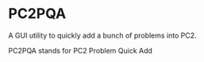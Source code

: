 # PC2PQA
A GUI utility to quickly add a bunch of problems into PC2.

PC2PQA stands for PC2 Problem Quick Add